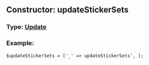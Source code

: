 ## Constructor: updateStickerSets  



### Type: [Update](../types/Update.md)

### Example:


```
$updateStickerSets = ['_' => updateStickerSets', ];
```